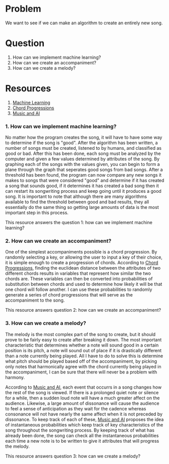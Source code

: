 # Problem
We want to see if we can make an algorithm to create an entirely new song.

# Question
1. How can we implement machine learning?
2. How can we create an accompaniment?
3. How can we create a melody?

# Resources
1. [Machine Learning]
2. [Chord Progressions]
3. [Music and AI]

### 1. How can we implement machine learning?
No matter how the program creates the song, it will have to have some way to determine if the song is "good". After the algorithm has been written, a number of songs must be created, listened to by humans, and classified as good or bad. After this has been done, each song must be analyzed by the computer and given a few values determined by attributes of the song. By graphing each of the songs with the values given, you can begin to form a plane through the graph that seperates good songs from bad songs. After a threshold has been found, the program can now compare any new songs it makes to songs that were considered "good" and determine if it has created a song that sounds good, if it determines it has created a bad song then it can restart its songwriting process and keep going until it produces a good song. It is important to note that although there are many algorithms available to find the threshold between good and bad results, they all essentially do the same thing so getting large amounts of data is the most important step in this process.

This resource answers the question 1: how can we implement machine learning?

### 2. How can we create an accompaniment?

One of the simplest accompaniments possible is a chord progression. By randomly selecting a key, or allowing the user to input a key of their choice, it is simple enough to create a progression of chords. According to [Chord Progressions], finding the euclidean distance between the attributes of two different chords results in variables that represent how similar the two chords are. These variables can then be converted into probabilities of substitution between chords and used to determine how likely it will be that one chord will follow another. I can use these probabilities to randomly generate a series of chord progressions that will serve as the accompaniment to the song.

This resource answers question 2: how can we create an accompaniment?

### 3. How can we create a melody?
The melody is the most complex part of the song to create, but it should prove to be fairly easy to create after breaking it down. The most important characteristic that determines whether a note will sound good in a certain position is its pitch, a note will sound out of place if it is drastically different than a note currently being played. All I have to do to solve this is determine what pitch should be played based off of the accompaniment, by picking only notes that harmonically agree with the chord currently being played in the accompaniment, I can be sure that there will never be a problem with harmony. 

According to [Music and AI], each event that occurrs in a song changes how the rest of the song is viewed. If there is a prolonged quiet note or silence for a while, then a sudden loud note will have a much greater affect on the audience. Likewise, a large amount of dissonance will cause the audience to feel a sense of anticipation as they wait for the cadence whereas consonance will not have nearly the same affect when it is not preceded by dissonance. To keep track of each of these, [Music and AI] proposes the idea of instantaneous probabilities which keep track of key characteristics of the song throughout the songwriting process. By keeping track of what has already been done, the song can check all the instantaneous probabilities each time a new note is to be written to give it attributes that will progress the melody.

This resource answers question 3: how can we create a melody?

[Machine Learning]: http://homes.cs.washington.edu/~pedrod/papers/cacm12.pdf
[Chord Progressions]: http://ismir2005.ismir.net/proceedings/1091.pdf
[Music and AI]: http://music.arts.uci.edu/dobrian/CD.music.ai.htm
